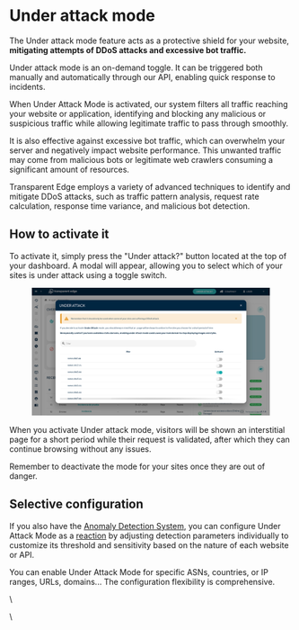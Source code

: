 # Under attack mode

The Under attack mode feature acts as a protective shield for your website, **mitigating attempts of DDoS attacks and excessive bot traffic.**&#x20;

Under attack mode is an on-demand toggle. It can be triggered both manually and automatically through our API, enabling quick response to incidents.&#x20;

When Under Attack Mode is activated, our system filters all traffic reaching your website or application, identifying and blocking any malicious or suspicious traffic while allowing legitimate traffic to pass through smoothly.&#x20;

It is also effective against excessive bot traffic, which can overwhelm your server and negatively impact website performance. This unwanted traffic may come from malicious bots or legitimate web crawlers consuming a significant amount of resources.

Transparent Edge employs a variety of advanced techniques to identify and mitigate DDoS attacks, such as traffic pattern analysis, request rate calculation, response time variance, and malicious bot detection.

## How to activate it

To activate it, simply press the "Under attack?" button located at the top of your dashboard. A modal will appear, allowing you to select which of your sites is under attack using a toggle switch.

<figure><img src="../.gitbook/assets/under-attack.jpg" alt=""><figcaption></figcaption></figure>

When you activate Under attack mode, visitors will be shown an interstitial page for a short period while their request is validated, after which they can continue browsing without any issues.

Remember to deactivate the mode for your sites once they are out of danger.

## Selective configuration

If you also have the [Anomaly Detection System](anomaly-detection/), you can configure Under Attack Mode as a [reaction](anomaly-detection/automatic-reactions.md) by adjusting detection parameters individually to customize its threshold and sensitivity based on the nature of each website or API.

You can enable Under Attack Mode for specific ASNs, countries, or IP ranges, URLs, domains... The configuration flexibility is comprehensive.

\


\
